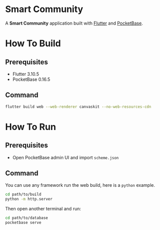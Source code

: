 # Smart Community

A **Smart Community** application built with [Flutter](https://flutter.dev) and [PocketBase](https://pocketbase.io).

# How To Build

## Prerequisites

- Flutter 3.10.5
- PocketBase 0.16.5

## Command

```sh
flutter build web --web-renderer canvaskit --no-web-resources-cdn
```

# How To Run

## Prerequisites

- Open PocketBase admin UI and import `scheme.json`

## Command

You can use any framework run the web build, here is a `python` example.

```sh
cd path/to/build
python -m http.server
```

Then open another terminal and run:

```sh
cd path/to/database
pocketbase serve
```

